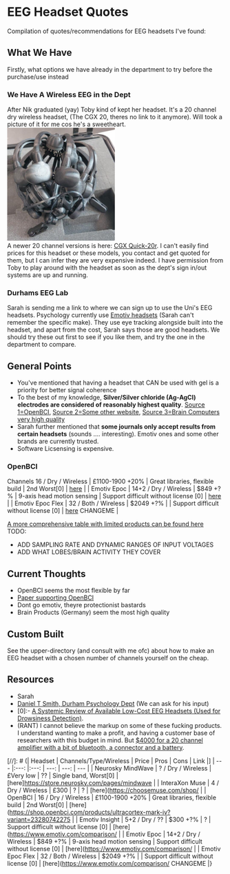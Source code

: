 # EEG Headset Quotes
Compilation of quotes/recommendations for EEG headsets I've found:

## What We Have
Firstly, what options we have already in the department to try before the purchase/use instead

### We Have A Wireless EEG in the Dept
After Nik graduated (yay) Toby kind of kept her headset. It's a 20 channel dry wireless headset, (The CGX 20, theres no link to it anymore). Will took a picture of it for me cos he's a sweetheart.<br>
<img src="imgs/dept_cgx20.png" width="250" class="center"/><br>
A newer 20 channel versions is here: [CGX Quick-20r](https://www.cgxsystems.com/quick-20r). I can't easily find prices for this headset or these models, you contact and get quoted for them, but I can infer they are very expensive indeed.
I have permission from Toby to play around with the headset as soon as the dept's sign in/out systems are up and running.

### Durhams EEG Lab
Sarah is sending me a link to where we can sign up to use the Uni's EEG headsets. Psychology currently use [Emotiv headsets](https://www.emotiv.com/) (Sarah can't remember the specific make). They use eye tracking alongside built into the headset, and apart from the cost, Sarah says those are good headsets. We should try these out first to see if you like them, and try the one in the department to compare.

## General Points
- You've mentioned that having a headset that CAN be used with gel is a priority for better signal coherence 
- To the best of my knowledge, **Silver/Silver chloride (Ag-AgCl) electrodes are considered of reasonably highest quality**. [Source 1=OpenBCI](https://openbci.com/forum/index.php?p=/discussion/2173/the-advantage-of-sintered-ag-agcl-electrode), [Source 2=Some other website](https://www.biomedelectrodes.com/), [Source 3=Brain Computers very high quality](https://www.brainproducts.com/products_by_type.php?tid=3)
- Sarah further mentioned that **some journals only accept results from certain headsets** (sounds .... interesting). Emotiv ones and some other brands are currently trusted.
- Software Licsensing is expensive.

### OpenBCI
Channels 16 / Dry / Wireless    | £1100-1900 +20% | Great libraries, flexible build   | 2nd Worst[0]  | [here](https://shop.openbci.com/products/ultracortex-mark-iv?variant=23280742275) |
| Emotiv Epoc       | 14+2 / Dry / Wireless  | $849 +?%        | 9-axis head motion sensing | Support difficult without license [0] | [here](https://www.emotiv.com/comparison/) |
| Emotiv Epoc Flex  | 32 / Both / Wireless  | $2049 +?%        |  | Support difficult without license [0] | [here](https://www.emotiv.com/comparison/) CHANGEME |

[A more comprehensive table with limited products can be found here](https://www.mindtecstore.com/EEG-Headset-comparison-table)
TODO:
- ADD SAMPLING RATE AND DYNAMIC RANGES OF INPUT VOLTAGES
- ADD WHAT LOBES/BRAIN ACTIVITY THEY COVER

## Current Thoughts
- OpenBCI seems the most flexible by far
- [Paper supporting OpenBCI](https://arxiv.org/pdf/1606.02438.pdf)
- Dont go emotiv, theyre protectionist bastards
- Brain Products (Germany) seem the most high quality

## Custom Built
See the upper-directory (and consult with me ofc) about how to make an EEG headset with a chosen number of channels yourself on the cheap.

## Resources
- Sarah
- [Daniel T Smith, Durham Psychology Dept](https://www.dur.ac.uk/research/directory/staff/?mode=staff&id=2836) (We can ask for his input)
- [0]:- [A Systemic Review of Available Low-Cost EEG Headsets (Used for Drowsiness Detection)](https://www.frontiersin.org/articles/10.3389/fninf.2020.553352/full).
- (RANT) I cannot believe the markup on some of these fucking products. I understand wanting to make a profit, and having a customer base of researchers with this budget in mind. But [$4000 for a 20 channel amplifier with a bit of bluetooth, a connector and a battery](http://www.physio-tech.co.jp/products/cognionics/pdf/cognionics2019.pdf).


[//]: # (| Headset           | Channels/Type/Wireless | Price     | Pros  | Cons          | Link     |]
| ---               |:---:                   |:---:      | ---:  | ---:          | ---       |
| Neurosky MindWave | ? / Dry / Wireless     | £Very low | ??    | Single band, Worst[0]      | [here]https://store.neurosky.com/pages/mindwave |
| InteraXon Muse    | 4 / Dry / Wireless     | £300            | ?  | ? | [here](https://choosemuse.com/shop/ |
| OpenBCI           | 16 / Dry / Wireless    | £1100-1900 +20% | Great libraries, flexible build   | 2nd Worst[0]  | [here](https://shop.openbci.com/products/ultracortex-mark-iv?variant=23280742275 |
| Emotiv Insight    | 5+2 / Dry / ??         | $300 +?%        | ?  | Support difficult without license [0] | [here](https://www.emotiv.com/comparison/ |
| Emotiv Epoc       | 14+2 / Dry / Wireless  | $849 +?%        | 9-axis head motion sensing | Support difficult without license [0] | [here](https://www.emotiv.com/comparison/ |
| Emotiv Epoc Flex  | 32 / Both / Wireless  | $2049 +?%        |  | Support difficult without license [0] | [here](https://www.emotiv.com/comparison/ CHANGEME |}
